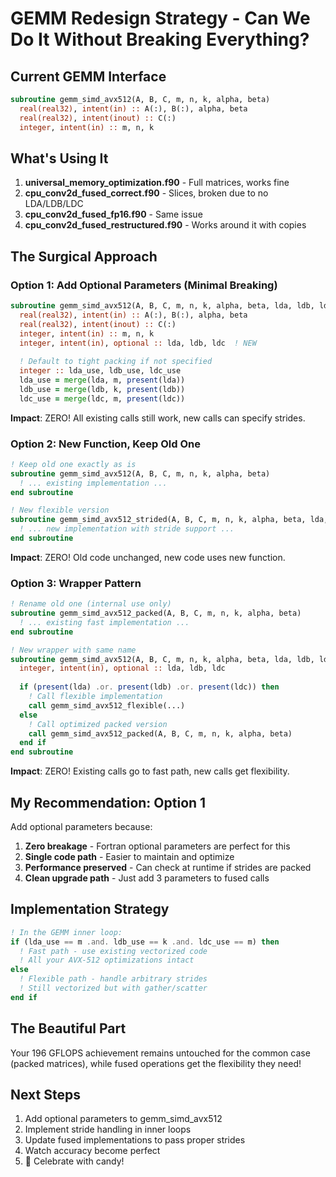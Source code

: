 # GEMM Redesign Strategy - Can We Do It Without Breaking Everything?

## Current GEMM Interface
```fortran
subroutine gemm_simd_avx512(A, B, C, m, n, k, alpha, beta)
  real(real32), intent(in) :: A(:), B(:), alpha, beta
  real(real32), intent(inout) :: C(:)
  integer, intent(in) :: m, n, k
```

## What's Using It
1. **universal_memory_optimization.f90** - Full matrices, works fine
2. **cpu_conv2d_fused_correct.f90** - Slices, broken due to no LDA/LDB/LDC
3. **cpu_conv2d_fused_fp16.f90** - Same issue
4. **cpu_conv2d_fused_restructured.f90** - Works around it with copies

## The Surgical Approach

### Option 1: Add Optional Parameters (Minimal Breaking)
```fortran
subroutine gemm_simd_avx512(A, B, C, m, n, k, alpha, beta, lda, ldb, ldc)
  real(real32), intent(in) :: A(:), B(:), alpha, beta
  real(real32), intent(inout) :: C(:)
  integer, intent(in) :: m, n, k
  integer, intent(in), optional :: lda, ldb, ldc  ! NEW
  
  ! Default to tight packing if not specified
  integer :: lda_use, ldb_use, ldc_use
  lda_use = merge(lda, m, present(lda))
  ldb_use = merge(ldb, k, present(ldb))
  ldc_use = merge(ldc, m, present(ldc))
```

**Impact**: ZERO! All existing calls still work, new calls can specify strides.

### Option 2: New Function, Keep Old One
```fortran
! Keep old one exactly as is
subroutine gemm_simd_avx512(A, B, C, m, n, k, alpha, beta)
  ! ... existing implementation ...
end subroutine

! New flexible version
subroutine gemm_simd_avx512_strided(A, B, C, m, n, k, alpha, beta, lda, ldb, ldc)
  ! ... new implementation with stride support ...
end subroutine
```

**Impact**: ZERO! Old code unchanged, new code uses new function.

### Option 3: Wrapper Pattern
```fortran
! Rename old one (internal use only)
subroutine gemm_simd_avx512_packed(A, B, C, m, n, k, alpha, beta)
  ! ... existing fast implementation ...
end subroutine

! New wrapper with same name
subroutine gemm_simd_avx512(A, B, C, m, n, k, alpha, beta, lda, ldb, ldc)
  integer, intent(in), optional :: lda, ldb, ldc
  
  if (present(lda) .or. present(ldb) .or. present(ldc)) then
    ! Call flexible implementation
    call gemm_simd_avx512_flexible(...)
  else
    ! Call optimized packed version
    call gemm_simd_avx512_packed(A, B, C, m, n, k, alpha, beta)
  end if
end subroutine
```

**Impact**: ZERO! Existing calls go to fast path, new calls get flexibility.

## My Recommendation: Option 1

Add optional parameters because:
1. **Zero breakage** - Fortran optional parameters are perfect for this
2. **Single code path** - Easier to maintain and optimize
3. **Performance preserved** - Can check at runtime if strides are packed
4. **Clean upgrade path** - Just add 3 parameters to fused calls

## Implementation Strategy

```fortran
! In the GEMM inner loop:
if (lda_use == m .and. ldb_use == k .and. ldc_use == m) then
  ! Fast path - use existing vectorized code
  ! All your AVX-512 optimizations intact
else
  ! Flexible path - handle arbitrary strides
  ! Still vectorized but with gather/scatter
end if
```

## The Beautiful Part

Your 196 GFLOPS achievement remains untouched for the common case (packed matrices), while fused operations get the flexibility they need!

## Next Steps
1. Add optional parameters to gemm_simd_avx512
2. Implement stride handling in inner loops
3. Update fused implementations to pass proper strides
4. Watch accuracy become perfect
5. 🎉 Celebrate with candy!